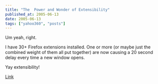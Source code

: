 ```yaml
---
title: "The  Power and Wonder of Extensibility"
published_at: 2005-06-13
date: 2005-06-13
tags: ["yahoo360", "posts"]
---
```

Um yeah, right.  

I have 30+ Firefox extensions installed. One or more (or maybe just the combined weight of them all put together) are now causing a 20 second delay every time a new window opens.  

Yay extensibility!  

[Link]()